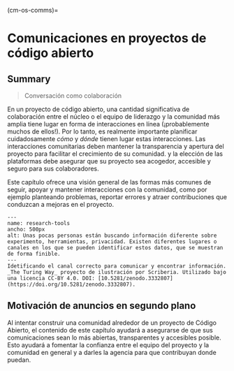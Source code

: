 (cm-os-comms)=
# Comunicaciones en proyectos de código abierto

## Summary

> Conversación como colaboración

En un proyecto de código abierto, una cantidad significativa de colaboración entre el núcleo o el equipo de liderazgo y la comunidad más amplia tiene lugar en forma de interacciones en línea (¡probablemente muchos de ellos!). Por lo tanto, es realmente importante planificar cuidadosamente _cómo_ y _dónde_ tienen lugar estas interacciones. Las interacciones comunitarias deben mantener la transparencia y apertura del proyecto para facilitar el crecimiento de su comunidad. y la elección de las plataformas debe asegurar que su proyecto sea acogedor, accesible y seguro para sus colaboradores.

Este capítulo ofrece una visión general de las formas más comunes de seguir, apoyar y mantener interacciones con la comunidad, como por ejemplo planteando problemas, reportar errores y atraer contribuciones que conduzcan a mejoras en el proyecto.

```{figure} ../figures/research-tools.jpg
---
name: research-tools
ancho: 500px
alt: Unas pocas personas están buscando información diferente sobre experimento, herramientas, privacidad. Existen diferentes lugares o canales en los que se pueden identificar estos datos, que se muestran de forma finible.
---
Idetificando el canal correcto para comunicar y encontrar información. _The Turing Way_ proyecto de ilustración por Scriberia. Utilizado bajo una licencia CC-BY 4.0. DOI: [10.5281/zenodo.3332807](https://doi.org/10.5281/zenodo.3332807).
```

## Motivación de anuncios en segundo plano

Al intentar construir una comunidad alrededor de un proyecto de Código Abierto, el contenido de este capítulo ayudará a asegurarse de que sus comunicaciones sean lo más abiertas, transparentes y accesibles posible. Esto ayudará a fomentar la confianza entre el equipo del proyecto y la comunidad en general y a darles la agencia para que contribuyan donde puedan.
